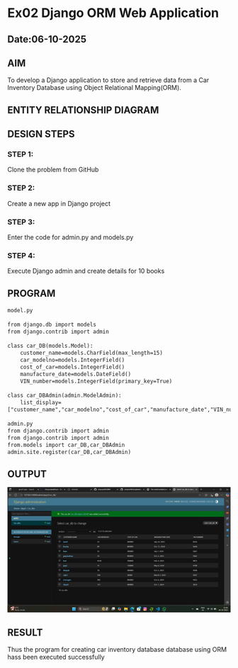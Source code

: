 # Ex02 Django ORM Web Application
## Date:06-10-2025

## AIM
To develop a Django application to store and retrieve data from a Car Inventory Database using Object Relational Mapping(ORM).

## ENTITY RELATIONSHIP DIAGRAM



## DESIGN STEPS

### STEP 1:
Clone the problem from GitHub

### STEP 2:
Create a new app in Django project

### STEP 3:
Enter the code for admin.py and models.py

### STEP 4:
Execute Django admin and create details for 10 books

## PROGRAM

```
model.py

from django.db import models
from django.contrib import admin

class car_DB(models.Model):
	customer_name=models.CharField(max_length=15)
	car_modelno=models.IntegerField()
	cost_of_car=models.IntegerField()
	manufacture_date=models.DateField()
	VIN_number=models.IntegerField(primary_key=True)
	
class car_DBAdmin(admin.ModelAdmin):
	list_display=["customer_name","car_modelno","cost_of_car","manufacture_date","VIN_number"]

admin.py
from django.contrib import admin
from django.contrib import admin
from.models import car_DB,car_DBAdmin
admin.site.register(car_DB,car_DBAdmin)
```

## OUTPUT
![alt text](image.png)


## RESULT
Thus the program for creating car inventory database database using ORM hass been executed successfully
